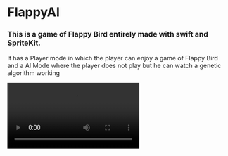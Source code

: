 # FlappyAI
### This is a game of Flappy Bird entirely made with swift and SpriteKit.
It has a Player mode in which the player can enjoy a game of Flappy Bird and a AI Mode where the player does not play but he can watch a genetic algorithm working

![](media/AI_Mode.mov)